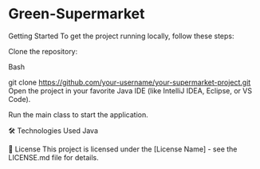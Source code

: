 # Green-Supermarket

Getting Started
To get the project running locally, follow these steps:

Clone the repository:

Bash

git clone https://github.com/your-username/your-supermarket-project.git
Open the project in your favorite Java IDE (like IntelliJ IDEA, Eclipse, or VS Code).

Run the main class to start the application.

🛠️ Technologies Used
Java

📄 License
This project is licensed under the [License Name] - see the LICENSE.md file for details.
